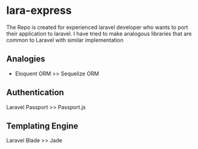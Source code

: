 # lara-express
The Repo is created for experienced laravel developer who wants to port their application to laravel. I have tried to make analogous libraries that are common to Laravel with similar implementation

## Analogies

- Eloquent ORM >> Sequelize ORM

## Authentication
Laravel Passport >> Passport.js

## Templating Engine
Laravel Blade >> Jade
